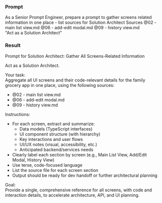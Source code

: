 ### Prompt 

As a Senior Prompt Engineer, prepare a prompt to gather screens related information in one place - list sources for Solution Architect
Sources
@02 - main list view.md @06 - add-edit modal.md @09 - history view.md  
"Act as a Solution Architect"

### Result

Prompt for Solution Architect: Gather All Screens-Related Information

Act as a Solution Architect.

Your task:  
Aggregate all UI screens and their code-relevant details for the family grocery app in one place, using the following sources:

- @02 - main list view.md
- @06 - add-edit modal.md
- @09 - history view.md

Instructions:
- For each screen, extract and summarize:
  - Data models (TypeScript interfaces)
  - UI component structure (with hierarchy)
  - Key interactions and user flows
  - UI/UX notes (visual, accessibility, etc.)
  - Anticipated backend/services needs
- Clearly label each section by screen (e.g., Main List View, Add/Edit Modal, History View)
- Use terse, code-focused language
- List the source file for each screen section
- Output should be ready for dev handoff or further architectural planning

Goal:  
Provide a single, comprehensive reference for all screens, with code and interaction details, to accelerate architecture, API, and UI planning.
